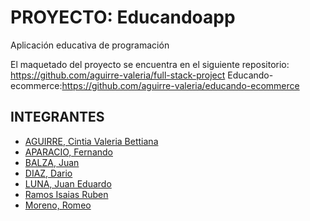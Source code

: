 # PROYECTO: Educandoapp

Aplicación educativa de programación 

El maquetado del proyecto se encuentra en el siguiente repositorio: https://github.com/aguirre-valeria/full-stack-project
Educando-ecommerce:https://github.com/aguirre-valeria/educando-ecommerce

## INTEGRANTES
-	<a href="https://github.com/aguirre-valeria">AGUIRRE, Cintia Valeria Bettiana</a>
- <a href="https://github.com/Aparicio-Fernando">APARACIO, Fernando</a> 
-	<a href="https://github.com/JuanBalza">BALZA, Juan</a>
-	<a href="https://github.com/dario1595">DIAZ, Dario</a>
-	<a href="https://github.com/eduscba">LUNA, Juan Eduardo</a>
-	<a href="https://github.com/isaias4912">Ramos Isaias Ruben </a>
-	<a href="https://github.com/romeomoreno">Moreno, Romeo</a>

